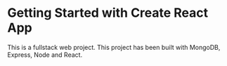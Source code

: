 # Getting Started with Create React App

This is a fullstack web project. 
This project has been built with MongoDB, Express, Node and React.


